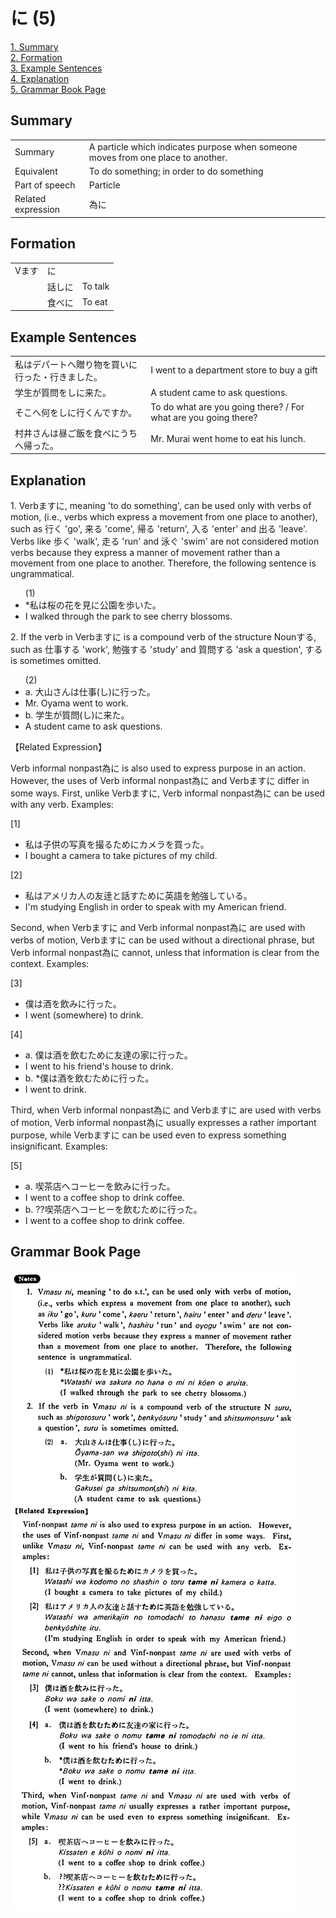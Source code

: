 # に (5)

[1. Summary](#summary)<br>
[2. Formation](#formation)<br>
[3. Example Sentences](#example-sentences)<br>
[4. Explanation](#explanation)<br>
[5. Grammar Book Page](#grammar-book-page)<br>


## Summary

<table><tr>   <td>Summary</td>   <td>A particle which indicates purpose when someone moves from one place to another.</td></tr><tr>   <td>Equivalent</td>   <td>To do something; in order to do something</td></tr><tr>   <td>Part of speech</td>   <td>Particle</td></tr><tr>   <td>Related expression</td>   <td>為に</td></tr></table>

## Formation

<table class="table"> <tbody><tr class="tr head"> <td class="td"><span class="bold"><span>Vます</span></span></td> <td class="td"><span class="concept">に</span> </td> <td class="td"><span>&nbsp;</span></td> </tr> <tr class="tr"> <td class="td"><span>&nbsp;</span></td> <td class="td"><span>話し<span class="concept">に</span></span> </td> <td class="td"><span>To    talk</span></td> </tr> <tr class="tr"> <td class="td"><span>&nbsp;</span></td> <td class="td"><span>食べ<span class="concept">に</span></span> </td> <td class="td"><span>To    eat</span></td> </tr></tbody></table>

## Example Sentences

<table><tr>   <td>私はデパートへ贈り物を買いに行った・行きました。</td>   <td>I went to a department store to buy a gift</td></tr><tr>   <td>学生が質問をしに来た。</td>   <td>A student came to ask questions.</td></tr><tr>   <td>そこへ何をしに行くんですか。</td>   <td>To do what are you going there? / For what are you going there?</td></tr><tr>   <td>村井さんは昼ご飯を食べにうちへ帰った。</td>   <td>Mr. Murai went home to eat his lunch.</td></tr></table>

## Explanation

<p>1. Verbます<span class="cloze">に</span>, meaning 'to do something', can be used only with verbs of motion, (i.e., verbs which express a movement from one place to another), such as 行く 'go', 来る 'come', 帰る 'return', 入る 'enter' and 出る 'leave'. Verbs like 歩く 'walk', 走る 'run' and 泳ぐ 'swim' are not considered motion verbs because they express a manner of movement rather than a movement from one place to another. Therefore, the following sentence is ungrammatical.</p>  <ul>(1) <li>*私は桜の花を見<span class="cloze">に</span>公園を歩いた。</li> <li>I walked through the park to see cherry blossoms.</li> </ul>  <p>2. If the verb in Verbます<span class="cloze">に</span> is a compound verb of the structure Nounする, such as 仕事する 'work', 勉強する 'study' and 質問する 'ask a question', する is sometimes omitted.</p>  <ul>(2)  <li>a. 大山さんは仕事(し)<span class="cloze">に</span>行った。</li> <li>Mr. Oyama went to work.</li> <div class="divide"></div> <li>b. 学生が質問(し)<span class="cloze">に</span>来た。</li> <li>A student came to ask questions.</li> </ul>  <p>【Related Expression】  <p>Verb informal nonpast為に is also used to express purpose in an action. However, the uses of Verb informal nonpast為に and Verbます<span class="cloze">に</span> differ in some ways. First, unlike Verbます<span class="cloze">に</span>, Verb informal nonpast為に can be used with any verb. Examples:</p>  <p>[1]</p>  <ul> <li>私は子供の写真を撮るためにカメラを買った。</li> <li>I bought a camera to take pictures of my child.</li> </ul>  <p>[2]</p>  <ul> <li>私はアメリカ人の友逹と話すために英語を勉強している。</li> <li>I'm studying English in order to speak with my American friend.</li> </ul>  <p>Second, when Verbます<span class="cloze">に</span> and Verb informal nonpast為に are used with verbs of motion, Verbます<span class="cloze">に</span> can be used without a directional phrase, but Verb informal nonpast為に cannot, unless that information is clear from the context. Examples:</p>   <p>[3]</p>  <ul> <li>僕は酒を飲み<span class="cloze">に</span>行った。</li> <li>I went (somewhere) to drink.</li> </ul>  <p>[4]</p>  <ul> <li>a. 僕は酒を飲むために友達の家に行った。</li> <li>I went to his friend's house to drink.</li> <div class="divide"></div> <li>b. *僕は酒を飲むために行った。</li> <li>I went to drink.</li> </ul>  <p>Third, when Verb informal nonpast為に and Verbます<span class="cloze">に</span> are used with verbs of motion, Verb informal nonpast為に usually expresses a rather important purpose, while Verbます<span class="cloze">に</span> can be used even to express something insignificant. Examples:</p>   <p>[5]</p>  <ul> <li>a. 喫茶店へコーヒーを飲み<span class="cloze">に</span>行った。</li> <li>I went to a coffee shop to drink coffee.</li> <div class="divide"></div> <li>b. ??喫茶店へコーヒーを飲むために行った。</li> <li>I went to a coffee shop to drink coffee.</li> </ul>

## Grammar Book Page

![](../img/Basicに5.png)

